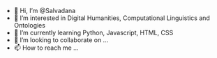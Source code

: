 - 👋 Hi, I’m @Salvadana
- 👀 I’m interested in Digital Humanities, Computational Linguistics and Ontologies
- 🌱 I’m currently learning Python, Javascript, HTML, CSS
- 💞️ I’m looking to collaborate on ...
- 📫 How to reach me ...

<!---
Salvadana/Salvadana is a ✨ special ✨ repository because its `README.md` (this file) appears on your GitHub profile.
You can click the Preview link to take a look at your changes.
--->
